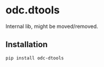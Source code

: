 odc.dtools
==========

Internal lib, might be moved/removed.

Installation
------------

```
pip install odc-dtools
```
